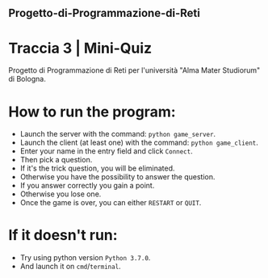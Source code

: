 ## Progetto-di-Programmazione-di-Reti
# Traccia 3 | Mini-Quiz

Progetto di Programmazione di Reti per l'università "Alma Mater Studiorum" di Bologna.

# How to run the program:
- Launch the server with the command: `python game_server`.
- Launch the client (at least one) with the command: `python game_client`.
- Enter your name in the entry field and click `Connect`.
- Then pick a question.
- If it's the trick question, you will be eliminated.
- Otherwise you have the possibility to answer the question.
- If you answer correctly you gain a point.
- Otherwise you lose one.
- Once the game is over, you can either `RESTART` or `QUIT`.

# If it doesn't run:
- Try using python version `Python 3.7.0`.
- And launch it on `cmd`/`terminal`.
